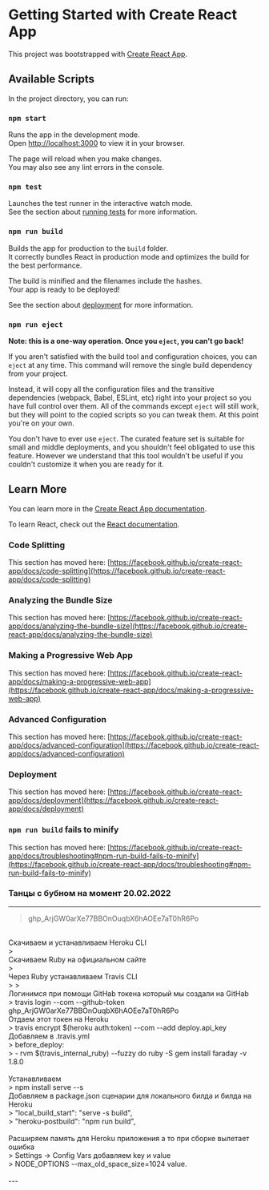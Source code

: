 # Getting Started with Create React App

This project was bootstrapped with [Create React App](https://github.com/facebook/create-react-app).

## Available Scripts

In the project directory, you can run:

### `npm start`

Runs the app in the development mode.\
Open [http://localhost:3000](http://localhost:3000) to view it in your browser.

The page will reload when you make changes.\
You may also see any lint errors in the console.

### `npm test`

Launches the test runner in the interactive watch mode.\
See the section about [running tests](https://facebook.github.io/create-react-app/docs/running-tests) for more information.

### `npm run build`

Builds the app for production to the `build` folder.\
It correctly bundles React in production mode and optimizes the build for the best performance.

The build is minified and the filenames include the hashes.\
Your app is ready to be deployed!

See the section about [deployment](https://facebook.github.io/create-react-app/docs/deployment) for more information.

### `npm run eject`

**Note: this is a one-way operation. Once you `eject`, you can't go back!**

If you aren't satisfied with the build tool and configuration choices, you can `eject` at any time. This command will remove the single build dependency from your project.

Instead, it will copy all the configuration files and the transitive dependencies (webpack, Babel, ESLint, etc) right into your project so you have full control over them. All of the commands except `eject` will still work, but they will point to the copied scripts so you can tweak them. At this point you're on your own.

You don't have to ever use `eject`. The curated feature set is suitable for small and middle deployments, and you shouldn't feel obligated to use this feature. However we understand that this tool wouldn't be useful if you couldn't customize it when you are ready for it.

## Learn More

You can learn more in the [Create React App documentation](https://facebook.github.io/create-react-app/docs/getting-started).

To learn React, check out the [React documentation](https://reactjs.org/).

### Code Splitting

This section has moved here: [https://facebook.github.io/create-react-app/docs/code-splitting](https://facebook.github.io/create-react-app/docs/code-splitting)

### Analyzing the Bundle Size

This section has moved here: [https://facebook.github.io/create-react-app/docs/analyzing-the-bundle-size](https://facebook.github.io/create-react-app/docs/analyzing-the-bundle-size)

### Making a Progressive Web App

This section has moved here: [https://facebook.github.io/create-react-app/docs/making-a-progressive-web-app](https://facebook.github.io/create-react-app/docs/making-a-progressive-web-app)

### Advanced Configuration

This section has moved here: [https://facebook.github.io/create-react-app/docs/advanced-configuration](https://facebook.github.io/create-react-app/docs/advanced-configuration)

### Deployment

This section has moved here: [https://facebook.github.io/create-react-app/docs/deployment](https://facebook.github.io/create-react-app/docs/deployment)

### `npm run build` fails to minify

This section has moved here: [https://facebook.github.io/create-react-app/docs/troubleshooting#npm-run-build-fails-to-minify](https://facebook.github.io/create-react-app/docs/troubleshooting#npm-run-build-fails-to-minify)

### Танцы с бубном на момент 20.02.2022
---

> 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
<br/>
Скачиваем и устанавливаем Heroku CLI<br/>
><https://devcenter.heroku.com/articles/getting-started-with-nodejs#set-up>
<br/>
Скачиваем Ruby на официальном сайте<br/>
> <https://www.ruby-lang.org/en/downloads>
<br/>
Через Ruby устанавливаем Travis CLI<br/>
> <https://github.com/travis-ci/travis.rb#installation>
> <https://github.com/travis-ci/travis.rb/releases>
<br/>
Логинимся при помощи GitHab токена который мы создали на GitHab<br/>
> travis login --com --github-token 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
<br/>
Отдаем этот токен на Heroku<br/>
> travis encrypt $(heroku auth:token) --com --add deploy.api_key
<br/>
Добавляем в .travis.yml<br/>
> before_deploy:<br/>
> - rvm $(travis_internal_ruby) --fuzzy do ruby -S gem install faraday -v 1.8.0<br/>
<br/>
Устанавливаем<br/>
> npm install serve --s
<br/>
Добавляем в package.json сценарии для локального билда и билда на Heroku<br/>
> "local_build_start": "serve -s build",<br/>
> "heroku-postbuild": "npm run build",<br/>
<br/>
Расширяем память для Heroku приложения а то при сборке вылетает ошибка<br/>
> Settings -> Config Vars добавляем key и value<br/>
> NODE_OPTIONS     --max_old_space_size=1024 value.<br/>
<br/>
---
